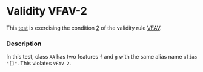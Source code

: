 # Validity VFAV-2

This [test](.) is exercising the condition [2](../Readme.md) of the validity rule [VFAV](../../vfav/Readme.md).

### Description

In this test, class `AA` has two features `f` and `g` with the same alias name `alias "[]"`. This violates `VFAV-2`.
